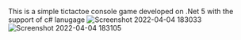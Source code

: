 This is a simple tictactoe console game developed on .Net 5 with the support of c# lanugage
![Screenshot 2022-04-04 183033](https://user-images.githubusercontent.com/54680648/161549496-a621ae74-d7a8-468b-8958-92bc6192e52d.png)
![Screenshot 2022-04-04 183105](https://user-images.githubusercontent.com/54680648/161549294-15d5b4af-f853-42ea-a26a-15ad1197d8c4.png)
